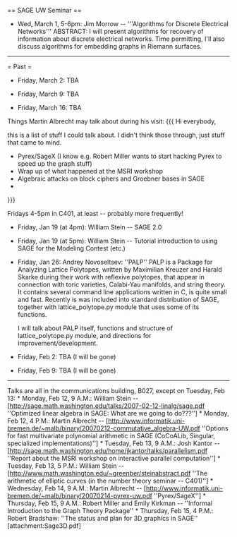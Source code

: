 == SAGE UW Seminar ==

 * Wed, March 1, 5-6pm: Jim Morrow -- '''Algorithms for Discrete Electrical Networks'''
ABSTRACT: I will present algorithms for recovery of information about discrete electrical networks.  Time permitting, I'll also discuss algorithms for embedding graphs in Riemann surfaces.

----

= Past =

* Friday, March 2: TBA

 * Friday, March 9: TBA

 * Friday, March 16: TBA

Things Martin Albrecht may talk about during his visit:
{{{
Hi everybody, 
 
this is a list of stuff I could talk about. I didn't think those through, just 
stuff that came to mind.
 
 * Pyrex/SageX (I know e.g. Robert Miller wants to start hacking Pyrex to 
    speed up the graph stuff)
 * Wrap up of what happened at the MSRI workshop
 * Algebraic attacks on block ciphers and Groebner bases in SAGE 
 * 
}}}


Fridays 4-5pm in C401, at least -- probably more frequently!

 * Friday, Jan 19 (at 4pm): William Stein -- SAGE 2.0

 * Friday, Jan 19 (at 5pm): William Stein -- Tutorial introduction to using SAGE for the Modeling Contest (etc.)
  
 * Friday, Jan 26: Andrey Novoseltsev: ''PALP''
    PALP is a Package for Analyzing Lattice Polytopes, written by Maximilian Kreuzer and Harald Skarke during their work with reflexive polytopes, that appear in connection with toric varieties, Calabi-Yau manifolds, and string theory. It contains several command line applications written in C, is quite small and fast. Recently is was included into standard distribution of SAGE, together with lattice_polytope.py module that uses some of its functions. 

    I will talk about PALP itself, functions and structure of lattice_polytope.py module, and directions for improvement/development.
 
 * Friday, Feb 2: TBA (I will be gone)

 * Friday, Feb 9: TBA (I will be gone)

--------------------------------------------------

Talks are all in the communications building, B027, except on Tuesday, Feb 13:
     * Monday,  Feb 12, 9 A.M.: William Stein -- [http://sage.math.washington.edu/talks/2007-02-12-linalg/sage.pdf ''Optimized linear algebra in SAGE: What are we going to do???'']
     * Monday,  Feb 12, 4 P.M.: Martin Albrecht -- [http://www.informatik.uni-bremen.de/~malb/binary/20070212-commutative_algebra-UW.pdf ''Options for fast multivariate polynomial arithmetic in SAGE (CoCoALib, Singular, specialized implementations)'']
     * Tuesday, Feb 13, 9 A.M.: Josh Kantor -- [http://sage.math.washington.edu/home/jkantor/talks/parallelism.pdf ''Report about the MSRI workshop on interactive parallel computation'']
     * Tuesday, Feb 13, 5 P.M.: William Stein -- [http://www.math.washington.edu/~greenber/steinabstract.pdf ''The arithmetic of elliptic curves (in the number theory seminar -- C401)'']
     * Wednesday, Feb 14, 9 A.M.: Martin Albrecht -- [http://www.informatik.uni-bremen.de/~malb/binary/20070214-pyrex-uw.pdf ''Pyrex/SageX'']
     * Thursday, Feb 15, 9 A.M.: Robert Miller and Emily Kirkman -- ''Informal Introduction to the Graph Theory Package''
     * Thursday, Feb 15, 4 P.M.: Robert Bradshaw: ''The status and plan for 3D graphics in SAGE'' [attachment:Sage3D.pdf]
